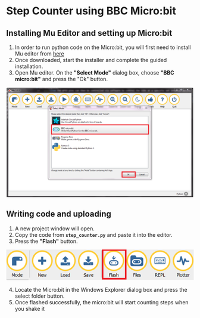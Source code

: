# Step Counter using BBC Micro:bit

## Installing Mu Editor and setting up Micro:bit

1. In order to run python code on the Micro:bit, you will first need to install Mu editor from [here](https://codewith.mu)
2. Once downloaded, start the installer and complete the guided installation.
3. Open Mu editor. On the **"Select Mode"** dialog box, choose **"BBC micro:bit"** and press the "Ok" button.

  ![Image of select mode](images/select_mode.png)

## Writing code and uploading

1. A new project window will open.
2. Copy the code from **`step_counter.py`** and paste it into the editor.
3. Press the **"Flash"** button.

![Image of Flash Button](images/flash_button.png)

4. Locate the Micro:bit in the Windows Explorer dialog box and press the select folder button.
5. Once flashed successfully, the micro:bit will start counting steps when you shake it